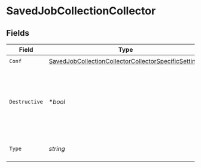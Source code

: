 # SavedJobCollectionCollector


## Fields

| Field                                                                                                                               | Type                                                                                                                                | Required                                                                                                                            | Description                                                                                                                         |
| ----------------------------------------------------------------------------------------------------------------------------------- | ----------------------------------------------------------------------------------------------------------------------------------- | ----------------------------------------------------------------------------------------------------------------------------------- | ----------------------------------------------------------------------------------------------------------------------------------- |
| `Conf`                                                                                                                              | [SavedJobCollectionCollectorCollectorSpecificSettings](../../models/shared/savedjobcollectioncollectorcollectorspecificsettings.md) | :heavy_check_mark:                                                                                                                  | N/A                                                                                                                                 |
| `Destructive`                                                                                                                       | **bool*                                                                                                                             | :heavy_minus_sign:                                                                                                                  | If set to Yes, the collector will delete any files that it collects (where applicable).                                             |
| `Type`                                                                                                                              | *string*                                                                                                                            | :heavy_check_mark:                                                                                                                  | The type of collector to run.                                                                                                       |